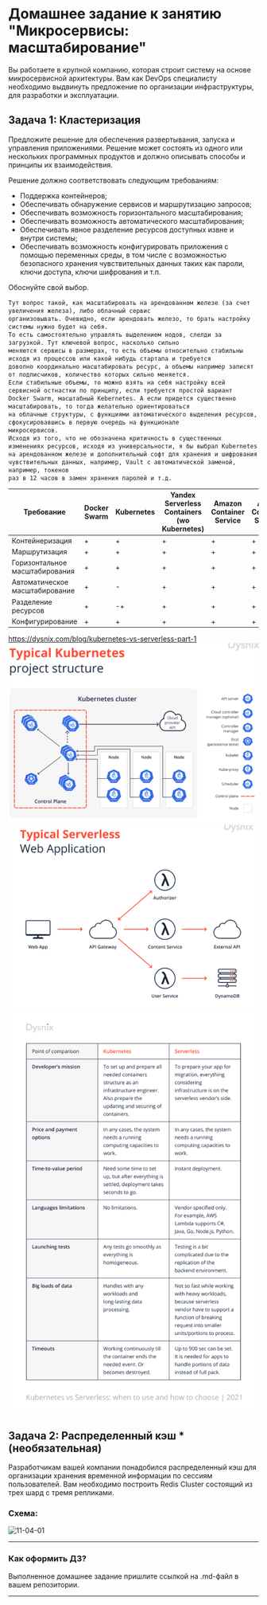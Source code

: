
# Домашнее задание к занятию "Микросервисы: масштабирование"

Вы работаете в крупной компанию, которая строит систему на основе микросервисной архитектуры.
Вам как DevOps специалисту необходимо выдвинуть предложение по организации инфраструктуры, для разработки и эксплуатации.

## Задача 1: Кластеризация

Предложите решение для обеспечения развертывания, запуска и управления приложениями.
Решение может состоять из одного или нескольких программных продуктов и должно описывать способы и принципы их взаимодействия.

Решение должно соответствовать следующим требованиям:
- Поддержка контейнеров;
- Обеспечивать обнаружение сервисов и маршрутизацию запросов;
- Обеспечивать возможность горизонтального масштабирования;
- Обеспечивать возможность автоматического масштабирования;
- Обеспечивать явное разделение ресурсов доступных извне и внутри системы;
- Обеспечивать возможность конфигурировать приложения с помощью переменных среды, в том числе с возможностью безопасного хранения чувствительных данных таких как пароли, ключи доступа, ключи шифрования и т.п.

Обоснуйте свой выбор.
```
Тут вопрос такой, как масштабировать на арендованном железе (за счет увеличения железа), либо облачный сервис 
организовывать. Очевидно, если арендовать железо, то брать настройку системы нужно будет на себя. 
То есть самостоятельно управлять выделением нодов, слелди за загрузкой. Тут ключевой вопрос, насколько сильно 
меняются сервисы в размерах, то есть объемы относительно стабильны исходя из процессов или какой нибудь стартапа и требуется
доволно координально масштабировать ресурс, а объемы например записят от подписчиков, количество которых сильно меняется.
Если стабильные объемы, то можно взять на себя настройку всей сервисной остнастки по принципу, если требуется простой вариант
Docker Swarm, масштабный Kebernetes. А если придется существенно масштабировать, то тогда желательно ориентироваться
на облачные структуры, с функциями автоматического выделения ресурсов, сфокусировавшись в первую очередь на функционале 
микросервисов.
Исходя из того, что не обозначена критичность в существенных изменениях ресурсов, исходя из универсальности, я бы выбрал Kubernetes на арендованном железе и дополнительный софт для хранения и шифрования чувствительных данных, например, Vault с автоматической заменой, например, токенов 
раз в 12 часов в замен хранения паролей и т.д.
```
Требование|Docker Swarm|Kubernetes|Yandex Serverless Containers (wo Kubernetes)|Amazon Container Service|Azure Contaner  Service
---|---|---|---|---|---
Контейнеризация|+|+|+|+|+
Маршрутизация|+|+|+|+|+
Горизонтальное масштабирования|+|+|+|+|+
Автоматическое масштабирование|+|-|+|+|+
Разделение ресурсов|+|-+|+|+|+
Конфигурирование|+|+|+|+|+

https://dysnix.com/blog/kubernetes-vs-serverless-part-1
![Kuber1.PNG](Kuber1.PNG)
![Kuber2.PNG](Kuber2.PNG)
![Kuber3.PNG](Kuber3.png)
## Задача 2: Распределенный кэш * (необязательная)

Разработчикам вашей компании понадобился распределенный кэш для организации хранения временной информации по сессиям пользователей.
Вам необходимо построить Redis Cluster состоящий из трех шард с тремя репликами.

### Схема:

![11-04-01](https://user-images.githubusercontent.com/1122523/114282923-9b16f900-9a4f-11eb-80aa-61ed09725760.png)

---

### Как оформить ДЗ?

Выполненное домашнее задание пришлите ссылкой на .md-файл в вашем репозитории.

---
